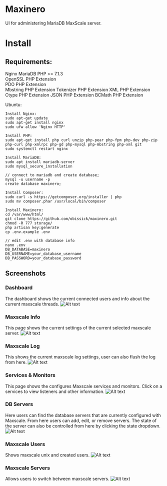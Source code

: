 # Maxinero
UI for administering MariaDB MaxScale server.

# Install

## Requirements:
Nginx
MariaDB
PHP >= 7.1.3 	
OpenSSL PHP Extension 	
PDO PHP Extension 	
Mbstring PHP Extension 
Tokenizer PHP Extension
XML PHP Extension
Ctype PHP Extension
JSON PHP Extension
BCMath PHP Extension

Ubuntu:
```
Install Nginx:
sudo apt-get update
sudo apt-get install nginx
sudo ufw allow 'Nginx HTTP'

Install PHP:
sudo apt-get install php curl unzip php-pear php-fpm php-dev php-zip php-curl php-xmlrpc php-gd php-mysql php-mbstring php-xml git
sudo systemctl restart nginx

Install MariaDB:
sudo apt install mariadb-server
sudo mysql_secure_installation

// connect to mariadb and create database;
mysql -u username -p 
create database maxinero;

Install Composer:
sudo curl -s https://getcomposer.org/installer | php
sudo mv composer.phar /usr/local/bin/composer

Install Maxinero:
cd /var/www/html/
git clone https://github.com/obissick/maxinero.git
chmod -R 777 storage/
php artisan key:generate
cp .env.example .env

// edit .env with database info
nano .env
DB_DATABASE=maxinero
DB_USERNAME=your_database_username
DB_PASSWORD=your_database_password
```
## Screenshots

### Dashboard
The dashboard shows the current connected users and info about the current maxscale threads.
![Alt text](/screenshots/dash.png?raw=true "Dashboard.")

### Maxscale Info
This page shows the current settings of the current selected maxscale server.
![Alt text](/screenshots/maxscaleinfo.png?raw=true "Maxscale info.")

### Maxscale Log
This shows the current maxscale log settings, user can also flush the log from here.
![Alt text](/screenshots/log.png?raw=true "Flush log.")

### Services & Monitors
This page shows the configures Maxscale services and monitors. Click on a services to view listeners and other information.
![Alt text](/screenshots/services_monitors.png?raw=true "Services & Monitors.")

### DB Servers
Here users can find the database servers that are currently configured with Maxscale. From here users can add, edit, or remove servers. The state of the server can also be controlled from here by clicking the state dropdown.
![Alt text](/screenshots/dbservers.png?raw=true "DB servers.")

### Maxscale Users
Shows maxscale unix and created users.
![Alt text](/screenshots/max_users.png?raw=true "Maxscale users.")

### Maxscale Servers
Allows users to switch between maxscale servers.
![Alt text](/screenshots/max_servers.png?raw=true "Maxscale servers.")
